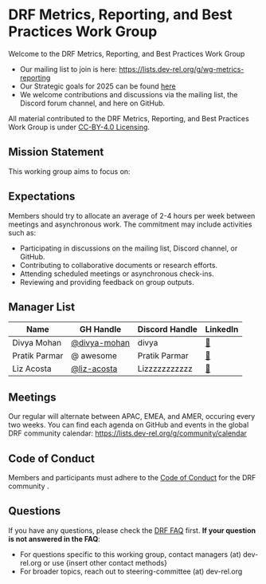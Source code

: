 # DRF Metrics, Reporting, and Best Practices Work Group

Welcome to the DRF Metrics, Reporting, and Best Practices Work Group

- Our mailing list to join is here: https://lists.dev-rel.org/g/wg-metrics-reporting
- Our Strategic goals for 2025 can be found [here](./goals.md)
- We welcome contributions and discussions via the mailing list, the Discord forum channel, and here on GitHub.

All material contributed to the DRF Metrics, Reporting, and Best Practices Work Group is under [CC-BY-4.0 Licensing](https://creativecommons.org/licenses/by/4.0/deed.en).

## Mission Statement

<!-- Insert mission statement -->

This working group aims to focus on:

## Expectations

<!-- Estimate what resources and personnel are needed to accomplish the mission statement -->

Members should try to allocate an average of 2-4 hours per week between meetings and asynchronous work. The commitment may include activities such as:

- Participating in discussions on the mailing list, Discord channel, or GitHub.
- Contributing to collaborative documents or research efforts.
- Attending scheduled meetings or asynchronous check-ins.
- Reviewing and providing feedback on group outputs.

## Manager List

|    Name  | GH Handle |  Discord Handle |  LinkedIn  | 
|    ---   |     ---   |      ---        |     ---    |
| Divya Mohan | [@divya-mohan](https://github.com/divya-mohan0209) | divya | [🔗](https://www.linkedin.com/in/divya-mohan0209/) |
| Pratik Parmar | @ awesome | Pratik Parmar | [🔗](https://www.linkedin.com/in/pratikparmar1/) | 
| Liz Acosta | [@liz-acosta](https://github.com/liz-acosta) | Lizzzzzzzzzzz | [🔗](https://www.linkedin.com/in/lizacostalinkedin/) |

## Meetings

Our regular will alternate between APAC, EMEA, and AMER, occuring every two weeks. You can find each agenda on GitHub and events in the global DRF community calendar: https://lists.dev-rel.org/g/community/calendar

## Code of Conduct

Members and participants must adhere to the [Code of Conduct](https://github.com/DevRel-Foundation/governance/blob/main/code_of_conduct.md) for the DRF community .

## Questions

If you have any questions, please check the [DRF FAQ](https://github.com/DevRel-Foundation#faq) first. **If your question is not answered in the FAQ**:

- For questions specific to this working group, contact managers (at) dev-rel.org or use {insert other contact methods}
- For broader topics, reach out to steering-committee (at) dev-rel.org
